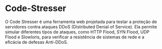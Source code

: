 # Code-Stresser
O Code Stresser é uma ferramenta web projetada para testar a proteção de servidores contra ataques DDoS (Distributed Denial of Service). Ela permite simular diferentes tipos de ataques, como HTTP Flood, SYN Flood, UDP Flood e Slowloris, para verificar a resistência de sistemas de rede e a eficácia de defesas Anti-DDoS.
